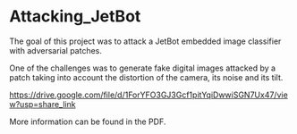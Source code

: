 # Attacking_JetBot

The goal of this project was to attack a JetBot embedded image classifier with adversarial patches.

One of the challenges was to generate fake digital images attacked by a patch taking into account the distortion of the camera, its noise and its tilt.

https://drive.google.com/file/d/1ForYFO3GJ3Gcf1pitYqiDwwiSGN7Ux47/view?usp=share_link

More information can be found in the PDF.
